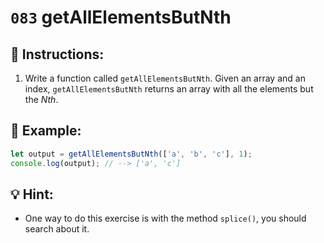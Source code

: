 # `083` getAllElementsButNth

## 📝 Instructions:

1. Write a function called `getAllElementsButNth`. Given an array and an index, `getAllElementsButNth` returns an array with all the elements but the *Nth*.

## 📎 Example:

```js
let output = getAllElementsButNth(['a', 'b', 'c'], 1);
console.log(output); // --> ['a', 'c']
```

## 💡 Hint:

+ One way to do this exercise is with the method `splice()`, you should search about it.
